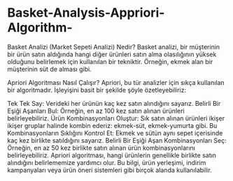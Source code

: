 # Basket-Analysis-Appriori-Algorithm-

Basket Analizi (Market Sepeti Analizi) Nedir?
Basket analizi, bir müşterinin bir ürün satın aldığında hangi diğer ürünleri satın alma olasılığının yüksek olduğunu belirlemek için kullanılan bir tekniktir. Örneğin, ekmek alan bir müşterinin süt de alması gibi.

Apriori Algoritması Nasıl Çalışır?
Apriori, bu tür analizler için sıkça kullanılan bir algoritmadır. İşleyişini basit bir şekilde şöyle özetleyebiliriz:

Tek Tek Say: Verideki her ürünün kaç kez satın alındığını sayarız.
Belirli Bir Eşiği Aşanları Bul: Örneğin, en az 100 kez satın alınan ürünleri belirleyebiliriz.
Ürün Kombinasyonları Oluştur: Sık satın alınan ürünleri ikişer ikişer gruplar halinde kombin ederiz: ekmek-süt, ekmek-yumurta gibi.
Bu Kombinasyonların Sıklığını Kontrol Et: Ekmek ve sütün aynı sepet içerisinde kaç kez birlikte satıldığını sayarız.
Belirli Bir Eşiği Aşan Kombinasyonları Seç: Örneğin, en az 50 kez birlikte satın alınan ürün kombinasyonlarını belirleyebiliriz.
Apriori algoritması, hangi ürünlerin genellikle birlikte satın alındığını belirlememize yardımcı olur. Bu bilgi, ürün yerleşimi, indirim kampanyaları veya ürün öneri sistemleri gibi birçok alanda kullanılabilir.

